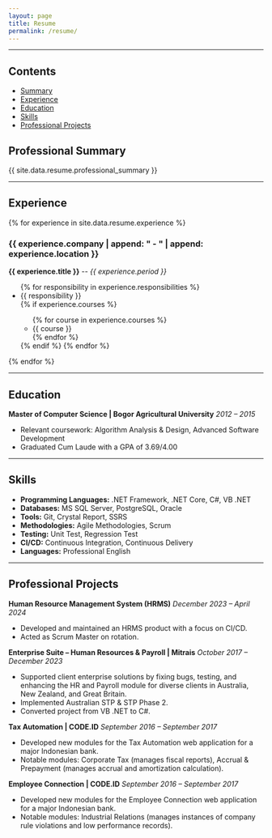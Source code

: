 ```yaml
---
layout: page
title: Resume
permalink: /resume/
---
```


---

## Contents

- [Summary](#professional-summary)
- [Experience](#experience)
- [Education](#education)
- [Skills](#skills)
- [Professional Projects](#professional-projects)

## Professional Summary

{{ site.data.resume.professional_summary }}

---

## Experience

{% for experience in site.data.resume.experience %}

  <h3>{{ experience.company | append: " - " | append: experience.location }}</h3>
  <p><strong>{{ experience.title }}</strong> -- <i>{{ experience.period }}</i></p>
  <ul>
  {% for responsibility in experience.responsibilities %}
    <li>{{ responsibility }}</li>
    {% if experience.courses %}
    <ul>
      {% for course in experience.courses %}
        <li>{{ course }}</li>
      {% endfor %}
    </ul>
    {% endif %}
  {% endfor %}
  </ul>
{% endfor %}

---

## Education

**Master of Computer Science | Bogor Agricultural University**
_2012 – 2015_

- Relevant coursework: Algorithm Analysis & Design, Advanced Software Development
- Graduated Cum Laude with a GPA of 3.69/4.00

---

## Skills

- **Programming Languages:** .NET Framework, .NET Core, C#, VB .NET
- **Databases:** MS SQL Server, PostgreSQL, Oracle
- **Tools:** Git, Crystal Report, SSRS
- **Methodologies:** Agile Methodologies, Scrum
- **Testing:** Unit Test, Regression Test
- **CI/CD:** Continuous Integration, Continuous Delivery
- **Languages:** Professional English

---

## Professional Projects

**Human Resource Management System (HRMS)**
_December 2023 – April 2024_

- Developed and maintained an HRMS product with a focus on CI/CD.
- Acted as Scrum Master on rotation.

**Enterprise Suite – Human Resources & Payroll | Mitrais**
_October 2017 – December 2023_

- Supported client enterprise solutions by fixing bugs, testing, and enhancing the HR and Payroll module for diverse clients in Australia, New Zealand, and Great Britain.
- Implemented Australian STP & STP Phase 2.
- Converted project from VB .NET to C#.

**Tax Automation | CODE.ID**
_September 2016 – September 2017_

- Developed new modules for the Tax Automation web application for a major Indonesian bank.
- Notable modules: Corporate Tax (manages fiscal reports), Accrual & Prepayment (manages accrual and amortization calculation).

**Employee Connection | CODE.ID**
_September 2016 – September 2017_

- Developed new modules for the Employee Connection web application for a major Indonesian bank.
- Notable modules: Industrial Relations (manages instances of company rule violations and low performance records).
